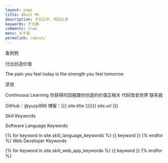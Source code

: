 ```yaml
---
layout: page
title: About Me
description: 今日之辛，明日之幸
keywords: 于志鹏
comments: true
menu: 关于我
permalink: /about/
---
```


鱼狗狗

付出创造价值

The pain you feel today is the strength you feel tomorroe

坚信

Continuous Learning
你获得的回报跟你创造的价值正相关
代码改变世界
联系我

GitHub：@yuzp996
博客：[{{ site.title }}]({{ site.url }})

Skill Keywords

Software Language Keywords

{% for keyword in site.skill_language_keywords %} {{ keyword }} {% endfor %}
Web Developer Keywords

{% for keyword in site.skill_web_app_keywords %} {{ keyword }} {% endfor %}
